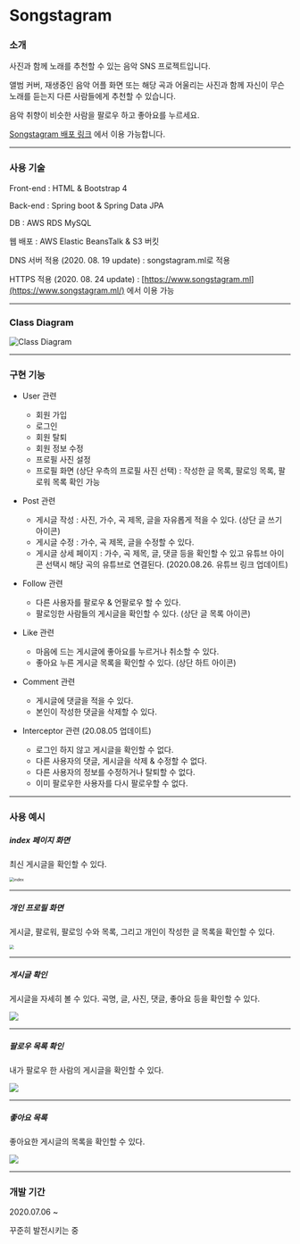 # Songstagram



### 소개

사진과 함께 노래를 추천할 수 있는 음악 SNS 프로젝트입니다.

앨범 커버, 재생중인 음악 어플 화면 또는 해당 곡과 어울리는 사진과 함께 자신이 무슨 노래를 듣는지 다른 사람들에게 추천할 수 있습니다.

음악 취향이 비슷한 사람을 팔로우 하고 좋아요를 누르세요.

[Songstagram 배포 링크](https://www.songstagram.ml/) 에서 이용 가능합니다. 

------



### 사용 기술

Front-end : HTML & Bootstrap 4

Back-end : Spring boot & Spring Data JPA

DB : AWS RDS MySQL

웹 배포 : AWS Elastic BeansTalk & S3 버킷 

DNS 서버 적용 (2020. 08. 19 update)  : songstagram.ml로 적용

HTTPS 적용 (2020. 08. 24 update) : [https://www.songstagram.ml](https://www.songstagram.ml/) 에서 이용 가능



------



### Class Diagram

![Class Diagram](https://github.com/chosh95/Songstagram/blob/master/ClassDiagram/ClassDiagram.jpg?raw=true)



------



### 구현 기능

* User 관련
  * 회원 가입
  * 로그인
  * 회원 탈퇴
  * 회원 정보 수정
  * 프로필 사진 설정
  * 프로필 화면 (상단 우측의 프로필 사진 선택) : 작성한 글 목록, 팔로잉 목록, 팔로워 목록 확인 가능
  
* Post 관련
  * 게시글 작성 : 사진, 가수, 곡 제목, 글을 자유롭게 적을 수 있다. (상단 글 쓰기 아이콘)
  * 게시글 수정 : 가수, 곡 제목, 글을 수정할 수 있다.
  * 게시글 상세 페이지 : 가수, 곡 제목, 글, 댓글 등을 확인할 수 있고 유튜브 아이콘 선택시 해당 곡의 유튜브로 연결된다. (2020.08.26. 유튜브 링크 업데이트)
  
* Follow 관련 
  * 다른 사용자를 팔로우 & 언팔로우 할 수 있다. 
  * 팔로잉한 사람들의 게시글을 확인할 수 있다. (상단 글 목록 아이콘)
  
* Like 관련
  * 마음에 드는 게시글에 좋아요를 누르거나 취소할 수 있다.
  * 좋아요 누른 게시글 목록을 확인할 수 있다. (상단 하트 아이콘)
  
* Comment 관련
  * 게시글에 댓글을 적을 수 있다.
  * 본인이 작성한 댓글을 삭제할 수 있다.
  
* Interceptor 관련 (20.08.05 업데이트)
  
  - 로그인 하지 않고 게시글을 확인할 수 없다.
  
  * 다른 사용자의 댓글, 게시글을 삭제 & 수정할 수 없다.
  * 다른 사용자의 정보를 수정하거나 탈퇴할 수 없다.
  * 이미 팔로우한 사용자를 다시 팔로우할 수 없다.

------



### 사용 예시



##### index 페이지 화면 

최신 게시글을 확인할 수 있다.

<img src="https://github.com/chosh95/Songstagram/blob/master/Image/index.png?raw=true" alt="index" style="zoom:50%;" />



------



##### 개인 프로필 화면

게시글, 팔로워, 팔로잉 수와 목록, 그리고 개인이 작성한 글 목록을 확인할 수 있다.

<img src="https://github.com/chosh95/Songstagram/blob/master/Image/profile.png?raw=true" style="zoom:50%;" />

------



##### 게시글 확인 

게시글을 자세히 볼 수 있다. 곡명, 글, 사진, 댓글, 좋아요 등을 확인할 수 있다.

![](https://github.com/chosh95/Songstagram/blob/master/Image/read.png?raw=true)



------



##### 팔로우 목록 확인

내가 팔로우 한 사람의 게시글을 확인할 수 있다.

![](https://github.com/chosh95/Songstagram/blob/master/Image/follow.png?raw=true)

------



##### 좋아요 목록 

좋아요한 게시글의 목록을 확인할 수 있다.

![](https://github.com/chosh95/Songstagram/blob/master/Image/like.png?raw=true)

------



### 개발 기간

2020.07.06 ~ 

꾸준히 발전시키는 중

